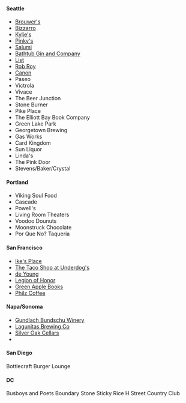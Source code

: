 #### Seattle
+ [Brouwer's](http://www.yelp.com/biz/brouwers-cafe-seattle)
+ [Bizzarro](http://www.yelp.com/biz/bizzarro-italian-caf%C3%A9-seattle-2)
+ [Kylie's](http://www.yelp.com/biz/kylies-chicago-pizza-seattle)
+ [Pinky's](http://www.yelp.com/biz/pinkys-kitchen-seattle)
+ [Salumi](http://www.yelp.com/biz/salumi-artisan-cured-meats-seattle-2)
+ [Bathtub Gin and Company]()
+ [List]()
+ [Rob Roy]()
+ [Canon]()
+ Paseo
+ Victrola
+ Vivace
+ The Beer Junction
+ Stone Burner
+ Pike Place
+ The Elliott Bay Book Company
+ Green Lake Park
+ Georgetown Brewing
+ Gas Works
+ Card Kingdom
+ Sun Liquor
+ Linda's
+ The Pink Door
+ Stevens/Baker/Crystal

#### Portland
+ Viking Soul Food
+ Cascade
+ Powell's
+ Living Room Theaters
+ Voodoo Dounuts
+ Moonstruck Chocolate
+ Por Que No? Taqueria

#### San Francisco
+ [Ike's Place](http://www.yelp.com/biz/ikes-place-san-francisco)
+ [The Taco Shop at Underdog's](http://www.yelp.com/biz/the-taco-shop-at-underdogs-san-francisco-2)
+ [de Young](http://www.yelp.com/biz/de-young-san-francisco)
+ [Legion of Honor](http://www.yelp.com/biz/legion-of-honor-san-francisco)
+ [Green Apple Books](http://www.yelp.com/biz/green-apple-books-san-francisco)
+ [Philz Coffee](http://www.yelp.com/biz/philz-coffee-san-francisco-6)

#### Napa/Sonoma
+ [Gundlach Bundschu Winery](http://www.yelp.com/biz/gundlach-bundschu-winery-sonoma)
+ [Lagunitas Brewing Co](http://www.yelp.com/biz/lagunitas-brewing-co-petaluma)
+ [Silver Oak Cellars](http://www.yelp.com/biz/silver-oak-cellars-oakville#query:silver%20oak%20winery)
+ 

#### San Diego
Bottlecraft
Burger Lounge

#### DC
Busboys and Poets
Boundary Stone
Sticky Rice
H Street Country Club
